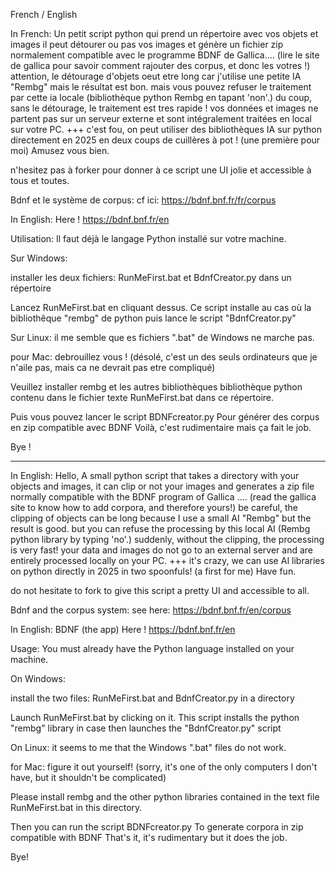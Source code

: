 French / English

In French:
Un petit script python qui prend un répertoire avec vos objets et images
il peut détourer ou pas vos images et génère un fichier zip normalement compatible avec le programme BDNF de Gallica....
(lire le site de gallica pour savoir comment rajouter des corpus, et donc les votres !)
attention, le détourage d'objets oeut etre long car j'utilise une petite IA "Rembg" mais le résultat est bon.
mais vous pouvez refuser le traitement par cette ia locale (bibliothèque python Rembg en tapant 'non'.)
du coup, sans le détourage, le traitement est tres rapide !
vos données et images ne partent pas sur un serveur externe et sont intégralement traitées en local sur votre PC. +++
c'est fou, on peut utiliser des bibliothèques IA sur python directement en 2025 en deux coups de cuillères à pot !
(une première pour moi)
Amusez vous bien.

n'hesitez pas à forker pour donner à ce script une UI jolie et accessible à tous et toutes.

Bdnf et le système de corpus: cf ici: https://bdnf.bnf.fr/fr/corpus

In English: Here !
https://bdnf.bnf.fr/en

Utilisation:
Il faut déjà le langage Python installé sur votre machine.


Sur Windows:

installer les deux fichiers:
RunMeFirst.bat
et
BdnfCreator.py
dans un répertoire

Lancez RunMeFirst.bat en cliquant dessus.
Ce script installe au cas où la bibliothêque "rembg" de python puis lance le script "BdnfCreator.py"


Sur Linux:
il me semble que es fichiers ".bat" de Windows ne marche pas.

pour Mac:
debrouillez vous !
(désolé, c'est un des seuls ordinateurs que je n'aile pas, mais ca ne devrait pas etre compliqué)

Veuillez installer rembg et les autres bibliothèques bibliothèque python contenu dans le fichier texte RunMeFirst.bat dans ce répertoire.


Puis vous pouvez lancer le script
BDNFcreator.py
Pour générer des corpus en zip compatible avec BDNF
Voilà, c'est rudimentaire mais ça fait le job.

Bye !

-----

In English:
Hello, A small python script that takes a directory with your objects and images, it can clip or not your images and generates a zip file normally compatible with the BDNF program of Gallica .... (read the gallica site to know how to add corpora, and therefore yours!) be careful, the clipping of objects can be long because I use a small AI "Rembg" but the result is good. but you can refuse the processing by this local AI (Rembg python library by typing 'no'.) suddenly, without the clipping, the processing is very fast! your data and images do not go to an external server and are entirely processed locally on your PC. +++ it's crazy, we can use AI libraries on python directly in 2025 in two spoonfuls! (a first for me) Have fun.

do not hesitate to fork to give this script a pretty UI and accessible to all.

Bdnf and the corpus system: see here: https://bdnf.bnf.fr/en/corpus

In English: BDNF (the app) Here ! https://bdnf.bnf.fr/en

Usage: You must already have the Python language installed on your machine.

On Windows:

install the two files: RunMeFirst.bat and BdnfCreator.py in a directory

Launch RunMeFirst.bat by clicking on it. This script installs the python "rembg" library in case then launches the "BdnfCreator.py" script

On Linux: it seems to me that the Windows ".bat" files do not work.

for Mac: figure it out yourself! (sorry, it's one of the only computers I don't have, but it shouldn't be complicated)

Please install rembg and the other python libraries contained in the text file RunMeFirst.bat in this directory.

Then you can run the script BDNFcreator.py To generate corpora in zip compatible with BDNF That's it, it's rudimentary but it does the job.

Bye!
